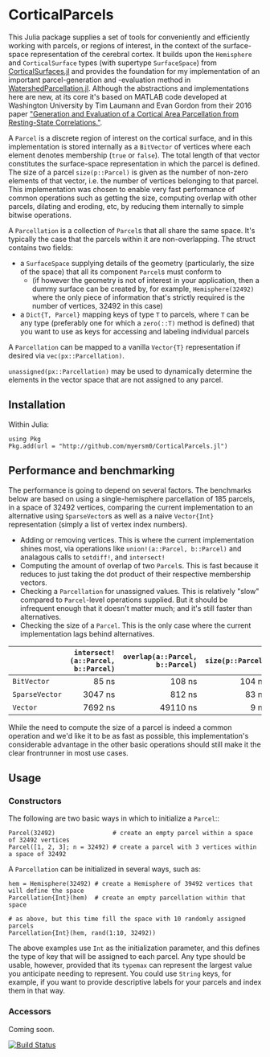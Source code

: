 # CorticalParcels
This Julia package supplies a set of tools for conveniently and efficiently working with parcels, or regions of interest, in the context of the surface-space representation of the cerebral cortex. It builds upon the `Hemisphere` and `CorticalSurface` types (with supertype `SurfaceSpace`) from [CorticalSurfaces.jl](https://github.com/myersm0/CorticalSurfaces.jl) and provides the foundation for my implementation of an important parcel-generation and -evaluation method in [WatershedParcellation.jl](https://github.com/myersm0/WatershedParcellation.jl). Although the abstractions and implementations here are new, at its core it's based on MATLAB code developed at Washington University by Tim Laumann and Evan Gordon from their 2016 paper ["Generation and Evaluation of a Cortical Area Parcellation from Resting-State Correlations."](https://pubmed.ncbi.nlm.nih.gov/25316338/).

A `Parcel` is a discrete region of interest on the cortical surface, and in this implementation is stored internally as a `BitVector` of vertices where each element denotes membership (`true` or `false`). The total length of that vector constitutes the surface-space representation in which the parcel is defined. The size of a parcel `size(p::Parcel)` is given as the number of non-zero elements of that vector, i.e. the number of vertices belonging to that parcel. This implementation was chosen to enable very fast performance of common operations such as getting the size, computing overlap with other parcels, dilating and eroding, etc, by reducing them internally to simple bitwise operations.

A `Parcellation` is a collection of `Parcel`s that all share the same space. It's typically the case that the parcels within it are non-overlapping. The struct contains two fields:
- a `SurfaceSpace` supplying details of the geometry (particularly, the size of the space) that all its component `Parcel`s must conform to
  - (if however the geometry is not of interest in your application, then a dummy surface can be created by, for example, `Hemisphere(32492)` where the only piece of information that's strictly required is the number of vertices, 32492 in this case)
- a `Dict{T, Parcel}` mapping keys of type `T` to parcels, where `T` can be any type (preferably one for which a `zero(::T)` method is defined) that you want to use as keys for accessing and labeling individual parcels

A `Parcellation` can be mapped to a vanilla `Vector{T}` representation if desired via `vec(px::Parcellation)`.

`unassigned(px::Parcellation)` may be used to dynamically determine the elements in the vector space that are not assigned to any parcel.

## Installation
Within Julia:
```
using Pkg
Pkg.add(url = "http://github.com/myersm0/CorticalParcels.jl")
```

## Performance and benchmarking
The performance is going to depend on several factors. The benchmarks below are based on using a single-hemisphere parcellation of 185 parcels, in a space of 32492 vertices, comparing the current implementation to an alternative using `SparseVector`s as well as a naive `Vector{Int}` representation (simply a list of vertex index numbers).
- Adding or removing vertices. This is where the current implementation shines most, via operations like `union!(a::Parcel, b::Parcel)` and analagous calls to `setdiff!`, and `intersect!`
- Computing the amount of overlap of two `Parcel`s. This is fast because it reduces to just taking the dot product of their respective membership vectors.
- Checking a `Parcellation` for unassigned values. This is relatively "slow" compared to `Parcel`-level operations supplied. But it should be infrequent enough that it doesn't matter much; and it's still faster than alternatives.
- Checking the size of a `Parcel`. This is the only case where the current implementation lags behind alternatives.

||`intersect!(a::Parcel, b::Parcel)`|`overlap(a::Parcel, b::Parcel)`|`size(p::Parcel)`|`unassigned(px::Parcellation)`|
|:-------------|---------------------------------:|---------------------------------:|---------------------------------:|---------------------------------:|
|`BitVector`|85 ns|108 ns|104 ns|22000 ns|
|`SparseVector`|3047 ns|812 ns|83 ns|39000 ns|
|`Vector`|7692 ns|49110 ns|9 ns|1024000 ns|

While the need to compute the size of a parcel is indeed a common operation and we'd like it to be as fast as possible, this implementation's considerable advantage in the other basic operations should still make it the clear frontrunner in most use cases.

## Usage
### Constructors
The following are two basic ways in which to initialize a `Parcel`::
```
Parcel(32492)                # create an empty parcel within a space of 32492 vertices
Parcel([1, 2, 3]; n = 32492) # create a parcel with 3 vertices within a space of 32492
```

A `Parcellation` can be initialized in several ways, such as:
```
hem = Hemisphere(32492) # create a Hemisphere of 39492 vertices that will define the space
Parcellation{Int}(hem)  # create an empty parcellation within that space

# as above, but this time fill the space with 10 randomly assigned parcels
Parcellation{Int}(hem, rand(1:10, 32492))
```

The above examples use `Int` as the initialization parameter, and this defines the type of key that will be assigned to each parcel. Any type should be usable, however, provided that its `typemax` can represent the largest value you anticipate needing to represent. You could use `String` keys, for example, if you want to provide descriptive labels for your parcels and index them in that way.

### Accessors
Coming soon.

[![Build Status](https://github.com/myersm0/CorticalParcels.jl/actions/workflows/CI.yml/badge.svg?branch=main)](https://github.com/myersm0/CorticalParcels.jl/actions/workflows/CI.yml?query=branch%3Amain)
